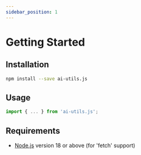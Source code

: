 ```yaml
---
sidebar_position: 1
---
```


# Getting Started

## Installation

```bash
npm install --save ai-utils.js
```

## Usage

```ts
import { ... } from 'ai-utils.js';
```

## Requirements

- [Node.js](https://nodejs.org/en/download/) version 18 or above (for 'fetch' support)
